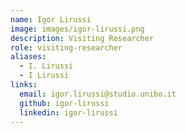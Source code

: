 ```yaml
---
name: Igor Lirussi
image: images/igor-lirussi.png
description: Visiting Researcher
role: visiting-researcher
aliases:
  - I. Lirussi
  - I Lirussi
links:
  email: igor.lirussi@studio.unibo.it
  github: igor-lirussi
  linkedin: igor-lirussi
---
```

 
